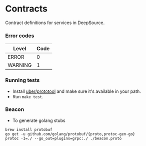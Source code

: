# Contracts

Contract definitions for services in DeepSource.

### Error codes

| Level   | Code |
|---------|------|
| ERROR   | 0    |
| WARNING | 1    |

### Running tests
 - Install [uber/prototool](https://github.com/uber/prototool) and make sure it's available in your path.
 - Run `make test`.


### Beacon

- To generate golang stubs

```
brew install protobuf
go get -u github.com/golang/protobuf/{proto,protoc-gen-go}
protoc -I=./ --go_out=plugins=grpc:./ ./beacon.proto
```
